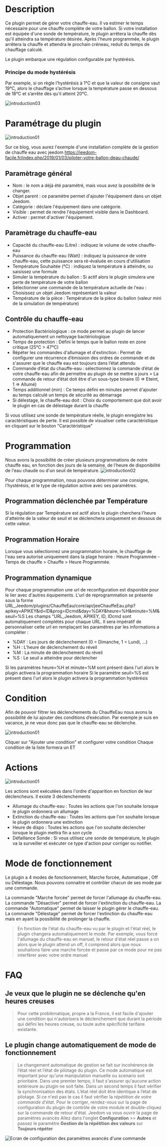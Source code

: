 Description
==========

Ce plugin permet de gérer votre chauffe-eau.
Il va estimer le temps nécessaire pour une chauffe complète de votre ballon.
Si votre installation est équipée d'une sonde de température, le plugin arrêtera la chauffe dès qu'il atteindra sa température désirée.
Après l'heure programmée, le plugin arrêtera la chauffe et attendra le prochain créneau, reduit du temps de chauffage calculé.

Le plugin embarque une régulation configurable par hystérésis.

### Principe du mode hystérésis

Par exemple, si on règle l’hystérésis à 1°C et que la valeur de consigne vaut 19°C, alors le chauffage s’active lorsque la température passe en dessous de 18°C et s’arrête dès qu’il atteint 20°C.

![introduction03](../images/PrincipeHysteresis.png)	

Paramétrage du plugin
==========	

![introduction01](../images/ConfigurationGeneral.jpg)	

Sur ce blog, vous aurez l'exemple d'une installation complète de la gestion de chauffe eau avec jeedom
https://jeedom-facile.fr/index.php/2019/01/03/piloter-votre-ballon-deau-chaude/

Paramètrage général
---

* Nom  : le nom a déjà été paramétré, mais vous avez la possibilité de le changer.		
* Objet parent : ce paramètre permet d'ajouter l'équipement dans un objet Jeedom.		
* Catégorie : déclare l'équipement dans une catégorie.		
* Visible : permet de rendre l'équipement visible dans le Dashboard.		
* Activer : permet d'activer l'équipement.		

Paramètrage du chauffe-eau
---

* Capacité du chauffe-eau (Litre) : indiquez le volume de votre chauffe-eau
* Puissance du chauffe-eau (Watt) : indiquez la puissance de votre chauffe-eau, cette puissance sera ré-évaluée en cours d'utilisation
* Température Souhaitée (°C) : indiquez la température à atteindre, ou saisissez une formule
* Simuler la température du ballon : Si actif alors le plugin simulera une perte de température de votre ballon
* Sélectionner une commande de la température actuelle de l'eau : Choisissez un objet Jeedom représentant la valeur
* Température de la pièce : Température de la pièce du ballon (valeur mini de la simulation de température)

Contrôle du chauffe-eau
---

* Protection Bactériologique : ce mode permet au plugin de lancer automatiquement un nettoyage bactériologique
* Temps de protection : Défini le temps que le ballon reste en zone critique (25°C > 47°C)
* Répéter les commandes d'allumage et d'extinction : Permet de configurer une récurrence d’émission des ordres de commande et de s'assurer que le chauffe eau est toujours dans l’état attendu
* Commande d’état du chauffe-eau : sélectionnez la commande d’état de votre chauffe-eau afin de permettre au plugin de se mettre a jours > La commande de retour d’état doit être d'un sous-type binaire (0 => Eteint, 1 => Allumé)
* Temps additionnel (min) : Ce temps défini en minutes permet d'ajouter au temps calculé un temps de sécurité au démarrage
* Si délestage, le chauffe-eau doit : Choix du comportement que doit avoir le plugin en cas de délestage durant la chauffe

Si vous utilisez une sonde de température réelle, le plugin enregistre les caractéristiques de perte.
Il est possible de visualiser cette caractéristique en cliquant sur le bouton "Caractéristique"

Programmation
==========
Nous avons la possibilité de créer plusieurs programmations de notre chauffe eau, en fonction des jours de la semaine, de l'heure de disponibilité de l'eau chaude ou d'un seuil de température. 
![introduction02](../images/ConfigurationProgramation.jpg)	

Pour chaque programmation, nous pouvons déterminer une consigne, l'hystérésis, et le type de régulation active avec ses paramètres.

Programmation déclenchée par Température
---

Si la régulation par Température est actif alors le plugin cherchera l'heure d'atteinte de la valeur de seuil et se déclenchera uniquement en dessous de cette valeur.


Programmation Horaire
---
Lorsque vous sélectionnez une programmation horaire, le chauffage de l'eau sera autorisé uniquement dans la plage horaire :
Heure Programmée - Temps de chauffe > Chauffe > Heure Programmée.

Programmation dynamique
---

Pour chaque programmation une url de reconfiguration est disponible pour le lier avec d'autres équipements.
L'url de reprogrammation se présente sous la forme
URL_Jeedom/plugins/ChauffeEau/core/api/jeeChauffeEau.php?apikey=APIKEY&id=ID&prog=IDcmd&day=%DAY&heure=%H&minute=%M&seuil=%S
Les champs "URL_Jeedom, APIKEY, ID, IDcmd sont automatiquement complétés pour chaque URL.
Il sera impératif de personnaliser cette url en remplaçant les paramètres par les informations a compléter :

- %DAY : Les jours de déclenchement (0 = Dimanche, 1 = Lundi, ...)
- %H : L'heure de déclenchement du réveil
- %M : La minute de déclenchement du réveil
- %S : Le seuil a atteindre pour déclencher

Si les paramètres heure=%H et minute=%M sont présent dans l'url alors le plugin activera la programmation horaire
Si le paramètre seuil=%S est présent dans l'url alors le plugin activera la programmation hystérésis

Condition
==========
Afin de pouvoir filtrer les déclenchements du ChauffeEau nous avons la possibilité de lui ajouter des conditions d’exécution.
Par exemple je suis en vacance, je ne veux donc pas que le chauffe-eau se déclenche.

![introduction01](../images/ConfigurationCondition.jpg)

Cliquer sur "Ajouter une condition" et configurer votre condition
Chaque condition de la liste formera un ET

Actions
==========

![introduction01](../images/ConfigurationAction.jpg)

Les actions sont exécutées dans l'ordre d'apparition en fonction de leur déclencheurs.
Il existe 3 déclenchements
* Allumage du chauffe-eau : Toutes les actions que l'on souhaite lorsque le plugin ordonnera un allumage
* Extinction du chauffe-eau : Toutes les actions que l'on souhaite lorsque le plugin ordonnera une extinction
* Heure de dispo : Toutes les actions que l'on souhaite déclencher lorsque le plugin mettra fin a son cycle
* Défaillance Sonde : Si vous utilisez une sonde de température, le plugin va la surveiller et exécuter ce type d'action pour corriger ou notifier.


Mode de fonctionnement
==========

Le plugin a 4 modes de fonctionnement, Marche forcée, Automatique , Off ou Délestage.
Nous pouvons connaitre et contrôler chacun de ses mode par une commande.

La commande "Marche forcée" permet de forcer l'allumage du chauffe-eau.
La commande "Désactiver" permet de forcer l'extinction du chauffe-eau.
La commande "Automatique" permet de laisser le plugin gérer le chauffe-eau.
La commande "Délestage" permet de forcer l'extinction du chauffe-eau mais en ayant la possibilité de prolonger la chauffe.

> En fonction de l'état du chauffe-eau vu par le plugin et l'état réel, le plugin changera automatiquement le mode.
Par exemple, vous forcé l'allumage du chauffe-eau en manuel, le retour d'état réel passe a on alors que le plugin attend un off, il comprend alors que nous souhaitons faire une marche forcée et passe par ce mode pour ne pas interférer avec votre ordre manuel

FAQ
===

Je veux que le plugin ne se déclenche qu'en heures creuses
---
> Pour cette problématique, propre a la France, il est facile d'ajouter une condition qui n'autorisera le déclenchement que durant la période qui défini les heures creuse, ou toute autre  spécificité tarifaire existante.

Le plugin change automatiquement de mode de fonctionnement
---
> Le changement automatique de gestion se fait sur incohérence de l’état réel et l’état de pilotage du plugin.
Ce mode automatique est important pour qu'une manipulation manuelle ou scenario soit prioritaire.
Dans une premier temps, il faut s'assurer qu'aucune action extérieure au plugin ne soit faite.
Dans un second temps il faut vérifier la synchronisation des états.
L’état réel doit être identique a l’état de pilotage. Si ce n'est pas le cas il faut vérifier la  *répétition de votre commande d'état*.
Pour le corriger, rendez-vous sur la page de configuration du plugin de contrôle de votre module et double-cliquez sur la commande de retour d'état.
Jeedom va vous ouvrir la page de paramètres avancés
Allez dans l'onglet **Configuration** >> **Autres** et passez le paramètre **Gestion de la répétition des valeurs** sur **Toujours répéter**

![Ecran de configuration des paramètres avancés d'une commande](../images/AllwaysRepetition.jpg)
